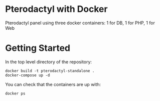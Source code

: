 # Pterodactyl with Docker
Pterodactyl panel using three docker containers: 1 for DB, 1 for PHP, 1 for Web

# Getting Started
In the top level directory of the repository:
```
docker build -t pterodactyl-standalone .
docker-compose up -d
```

You can check that the containers are up with:
```
docker ps
```